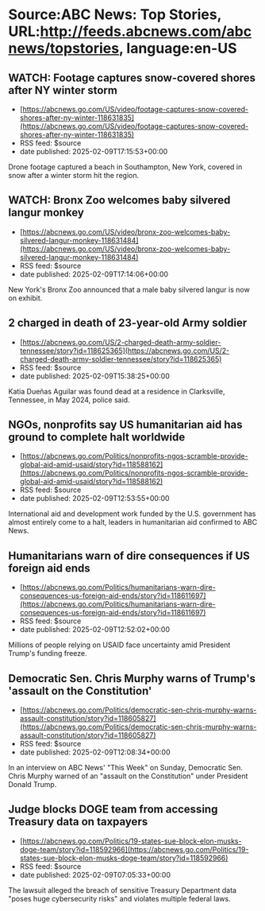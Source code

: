 # Source:ABC News: Top Stories, URL:http://feeds.abcnews.com/abcnews/topstories, language:en-US

## WATCH:  Footage captures snow-covered shores after NY winter storm
 - [https://abcnews.go.com/US/video/footage-captures-snow-covered-shores-after-ny-winter-118631835](https://abcnews.go.com/US/video/footage-captures-snow-covered-shores-after-ny-winter-118631835)
 - RSS feed: $source
 - date published: 2025-02-09T17:15:53+00:00

Drone footage captured a beach in Southampton, New York, covered in snow after a winter storm hit the region.

## WATCH:  Bronx Zoo welcomes baby silvered langur monkey
 - [https://abcnews.go.com/US/video/bronx-zoo-welcomes-baby-silvered-langur-monkey-118631484](https://abcnews.go.com/US/video/bronx-zoo-welcomes-baby-silvered-langur-monkey-118631484)
 - RSS feed: $source
 - date published: 2025-02-09T17:14:06+00:00

New York's Bronx Zoo announced that a male baby silvered langur is now on exhibit.

## 2 charged in death of 23-year-old Army soldier
 - [https://abcnews.go.com/US/2-charged-death-army-soldier-tennessee/story?id=118625365](https://abcnews.go.com/US/2-charged-death-army-soldier-tennessee/story?id=118625365)
 - RSS feed: $source
 - date published: 2025-02-09T15:38:25+00:00

Katia Dueñas Aguilar was found dead at a residence in Clarksville, Tennessee, in May 2024, police said.

## NGOs, nonprofits say US humanitarian aid has ground to complete halt worldwide
 - [https://abcnews.go.com/Politics/nonprofits-ngos-scramble-provide-global-aid-amid-usaid/story?id=118588162](https://abcnews.go.com/Politics/nonprofits-ngos-scramble-provide-global-aid-amid-usaid/story?id=118588162)
 - RSS feed: $source
 - date published: 2025-02-09T12:53:55+00:00

International aid and development work funded by the U.S. government has almost entirely come to a halt, leaders in humanitarian aid confirmed to ABC News.

## Humanitarians warn of dire consequences if US foreign aid ends
 - [https://abcnews.go.com/Politics/humanitarians-warn-dire-consequences-us-foreign-aid-ends/story?id=118611697](https://abcnews.go.com/Politics/humanitarians-warn-dire-consequences-us-foreign-aid-ends/story?id=118611697)
 - RSS feed: $source
 - date published: 2025-02-09T12:52:02+00:00

Millions of people relying on USAID face uncertainty amid President Trump's funding freeze.

## Democratic Sen. Chris Murphy warns of Trump's 'assault on the Constitution'
 - [https://abcnews.go.com/Politics/democratic-sen-chris-murphy-warns-assault-constitution/story?id=118605827](https://abcnews.go.com/Politics/democratic-sen-chris-murphy-warns-assault-constitution/story?id=118605827)
 - RSS feed: $source
 - date published: 2025-02-09T12:08:34+00:00

In an interview on ABC News' "This Week" on Sunday, Democratic  Sen. Chris Murphy warned of an "assault on the Constitution" under President Donald Trump.

## Judge blocks DOGE team from accessing Treasury data on taxpayers
 - [https://abcnews.go.com/Politics/19-states-sue-block-elon-musks-doge-team/story?id=118592966](https://abcnews.go.com/Politics/19-states-sue-block-elon-musks-doge-team/story?id=118592966)
 - RSS feed: $source
 - date published: 2025-02-09T07:05:33+00:00

The lawsuit alleged the breach of sensitive Treasury Department data "poses huge cybersecurity risks" and violates multiple federal laws.

